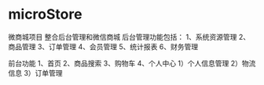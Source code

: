 # microStore
微商城项目 
整合后台管理和微信商城
后台管理功能包括：
1、系统资源管理
2、商品管理
3、订单管理
4、会员管理
5、统计报表
6、财务管理

前台功能
1、首页
2、商品搜索
3、购物车
4、个人中心
1）个人信息管理
2）物流信息
3）订单管理

